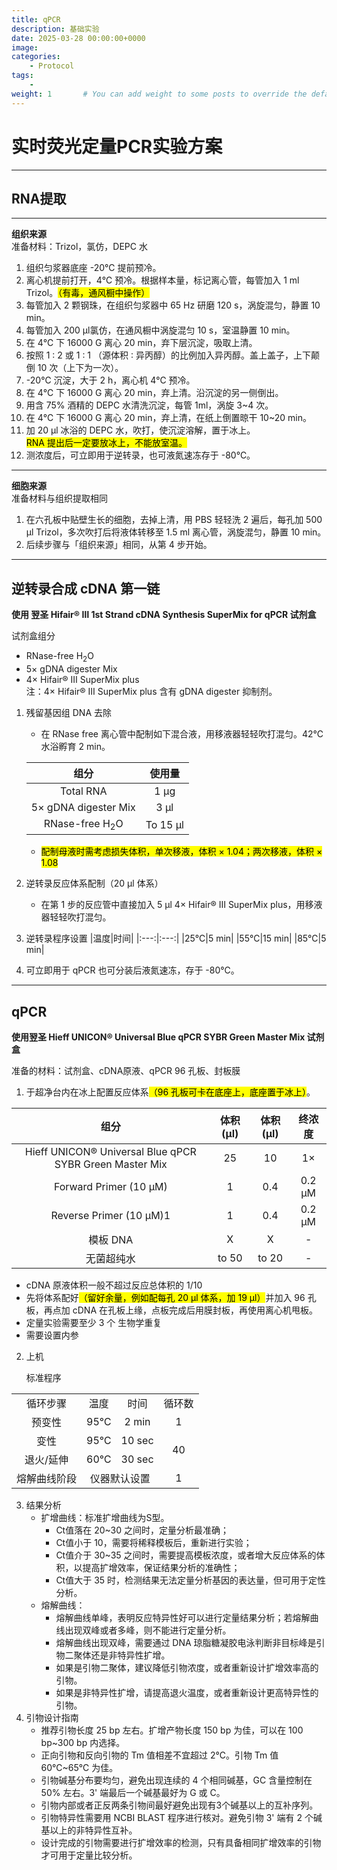 ```yaml
---
title: qPCR
description: 基础实验
date: 2025-03-28 00:00:00+0000
image: 
categories:
    - Protocol
tags:
    - 
weight: 1       # You can add weight to some posts to override the default sorting (date descending)
---
```


# 实时荧光定量PCR实验方案  

---

## RNA提取

---

**组织来源**  
准备材料：Trizol，氯仿，DEPC 水
1. 组织匀浆器底座 -20℃ 提前预冷。
2. 离心机提前打开，4℃ 预冷。根据样本量，标记离心管，每管加入 1 ml Trizol。<mark>（有毒，通风橱中操作）</mark>
3. 每管加入 2 颗钢珠，在组织匀浆器中 65 Hz 研磨 120 s，涡旋混匀，静置 10 min。
4. 每管加入 200 μl氯仿，在通风橱中涡旋混匀 10 s，室温静置 10 min。
5. 在 4℃ 下 16000 G 离心 20 min，弃下层沉淀，吸取上清。
6. 按照 1 ∶ 2 或  1 ∶ 1 （源体积 ∶ 异丙醇）的比例加入异丙醇。盖上盖子，上下颠倒 10 次（上下为一次）。
7. -20℃ 沉淀，大于 2 h，离心机 4℃ 预冷。
8. 在 4℃ 下 16000 G 离心 20 min，弃上清。沿沉淀的另一侧倒出。
9. 用含 75% 酒精的 DEPC 水清洗沉淀，每管 1ml，涡旋 3~4 次。
10. 在 4℃ 下 16000 G 离心 20 min，弃上清，在纸上倒置晾干 10~20 min。
11. 加 20 μl 冰浴的 DEPC 水，吹打，使沉淀溶解，置于冰上。  
    <mark>RNA 提出后一定要放冰上，不能放室温。</mark>
12. 测浓度后，可立即用于逆转录，也可液氮速冻存于 -80℃。
---

**细胞来源**  
准备材料与组织提取相同  
1. 在六孔板中贴壁生长的细胞，去掉上清，用 PBS 轻轻洗 2 遍后，每孔加 500 μl Trizol，多次吹打后将液体转移至 1.5 ml 离心管，涡旋混匀，静置 10 min。  
2. 后续步骤与「组织来源」相同，从第 4 步开始。

---

## 逆转录合成 cDNA 第一链  
**使用 翌圣 Hifair® Ⅲ 1st Strand cDNA Synthesis SuperMix for qPCR 试剂盒**  

试剂盒组分  
+ RNase-free H<sub>2</sub>O
+ 5× gDNA digester Mix
+ 4× Hifair® Ⅲ SuperMix plus   
注：4× Hifair® Ⅲ SuperMix plus 含有 gDNA digester 抑制剂。

1. 残留基因组 DNA 去除   
    + 在 RNase free 离心管中配制如下混合液，用移液器轻轻吹打混匀。42℃ 水浴孵育 2 min。
  
    |组分|使用量|
    |:---:|:---:|
    |Total RNA|1 μg|
    |5× gDNA digester Mix|3 μl|
    |RNase-free H<sub>2</sub>O|To 15 μl|

    + <mark>配制母液时需考虑损失体积，单次移液，体积 × 1.04；两次移液，体积 × 1.08</mark>

2. 逆转录反应体系配制（20 μl 体系）  
   + 在第 1 步的反应管中直接加入 5 μl 4× Hifair® Ⅲ SuperMix plus，用移液器轻轻吹打混匀。
3. 逆转录程序设置
    |温度|时间|
    |:---:|:---:|
    |25℃|5 min|
    |55℃|15 min|
    |85℃|5 min|

4. 可立即用于 qPCR 也可分装后液氮速冻，存于 -80℃。

---

## qPCR
**使用翌圣 Hieff UNICON® Universal Blue qPCR SYBR Green Master Mix 试剂盒** 

准备的材料：试剂盒、cDNA原液、qPCR 96 孔板、封板膜

1. 于超净台内在冰上配置反应体系<mark>（96 孔板可卡在底座上，底座置于冰上）</mark>。  
  
|组分|体积 (μl)|体积 (μl)|终浓度|
|:---:|:---:|:---:|:---:|
|Hieff UNICON® Universal Blue qPCR SYBR Green Master Mix|25|10|1×|
|Forward Primer (10 μM)|1|0.4|0.2 μM|
|Reverse Primer (10 μM)1|1|0.4|0.2 μM|
|模板 DNA|X|X|-|
|无菌超纯水|to 50|to 20|-|  

+ cDNA 原液体积一般不超过反应总体积的 1/10
+ 先将体系配好<mark>（留好余量，例如配每孔 20 μl 体系，加 19 μl）</mark>并加入 96 孔板，再点加 cDNA 在孔板上缘，点板完成后用膜封板，再使用离心机甩板。
+ 定量实验需要至少 3 个 生物学重复
+ 需要设置内参
  
2. 上机  

    标准程序  

<table>
    <tr>
        <td align="center">循环步骤</td>
        <td align="center">温度</td>
        <td align="center">时间</td>
        <td align="center">循环数</td>
    </tr>
    <tr>
        <td align="center">预变性</td>
        <td align="center">95℃</td>
        <td align="center">2 min</td>
        <td align="center">1</td>
    </tr>
    <tr>
        <td align="center">变性</td>
        <td align="center">95℃</td>
        <td align="center">10 sec</td>
        <td align="center" rowspan=2>40</td>
    </tr>
    <tr>
        <td align="center">退火/延伸</td>
        <td align="center">60℃</td>
        <td align="center">30 sec</td>
    </tr>
    <tr>
        <td align="center">熔解曲线阶段</td>
        <td align="center" colspan=2>仪器默认设置</td>
        <td align="center">1</td>
    </tr>
</table>

3. 结果分析  
   + 扩增曲线：标准扩增曲线为S型。  
      + Ct值落在 20~30 之间时，定量分析最准确； 
      + Ct值小于 10，需要将稀释模板后，重新进行实验； 
      + Ct值介于 30~35 之间时，需要提高模板浓度，或者增大反应体系的体积，以提高扩增效率，保证结果分析的准确性； 
      + Ct值大于 35 时，检测结果无法定量分析基因的表达量，但可用于定性分析。 
    + 熔解曲线： 
      + 熔解曲线单峰，表明反应特异性好可以进行定量结果分析；若熔解曲线出现双峰或者多峰，则不能进行定量分析。 
      + 熔解曲线出现双峰，需要通过 DNA 琼脂糖凝胶电泳判断非目标峰是引物二聚体还是非特异性扩增。 
      + 如果是引物二聚体，建议降低引物浓度，或者重新设计扩增效率高的引物。 
      + 如果是非特异性扩增，请提高退火温度，或者重新设计更高特异性的引物。
4. 引物设计指南
   + 推荐引物长度 25 bp 左右。扩增产物长度 150 bp 为佳，可以在 100 bp~300 bp 内选择。 
   + 正向引物和反向引物的 Tm 值相差不宜超过 2℃。引物 Tm 值 60℃~65℃ 为佳。 
   + 引物碱基分布要均匀，避免出现连续的 4 个相同碱基，GC 含量控制在 50% 左右。3' 端最后一个碱基最好为 G 或 C。 
   + 引物内部或者正反两条引物间最好避免出现有3个碱基以上的互补序列。 
   + 引物特异性需要用 NCBI BLAST 程序进行核对。避免引物 3' 端有 2 个碱基以上的非特异性互补。 
   + 设计完成的引物需要进行扩增效率的检测，只有具备相同扩增效率的引物才可用于定量比较分析。 